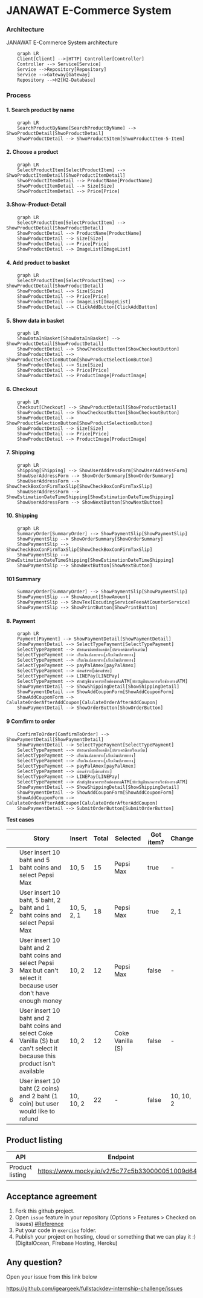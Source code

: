 JANAWAT E-Commerce System
===

### Architecture
JANAWAT E-Commerce System architecture
```mermaid
    graph LR
    Client[Client] -->|HTTP| Controller[Controller]
    Controller --> Service[Service]
    Service -->Repository[Repository]    
    Service -->Gateway[Gateway]
    Repository -->H2[H2-Database]
```
### Process 
#### 1. Search product by name
```mermaid
    graph LR
    SearchProductByName[SearchProductByName] --> ShwoProductDetail[ShwoProductDetail]
    ShwoProductDetail --> ShwoProduct5Item[ShwoProductItem-5-Item]
```
#### 2. Choose a product
```mermaid
    graph LR
    SelectProductItem[SelectProductItem] --> ShwoProductItemDetail[ShwoProductItemDetail]
    ShwoProductItemDetail --> ProductName[ProductName]
    ShwoProductItemDetail --> Size[Size]
    ShwoProductItemDetail --> Price[Price]
```
#### 3.Show-Product-Detail
```mermaid
    graph LR
    SelectProductItem[SelectProductItem] --> ShowProductDetail[ShowProductDetail]
    ShowProductDetail --> ProductName[ProductName]
    ShowProductDetail --> Size[Size]
    ShowProductDetail --> Price[Price]
    ShowProductDetail --> ImageList[ImageList]
```
#### 4. Add product to basket
```mermaid
    graph LR
    SelectProductItem[SelectProductItem] --> ShowProductDetail[ShowProductDetail]
    ShowProductDetail --> Size[Size]
    ShowProductDetail --> Price[Price]
    ShowProductDetail --> ImageList[ImageList]
    ShowProductDetail --> ClickAddButton[ClickAddButton]
``` 
#### 5. Show data in basket
```mermaid
    graph LR
    ShowDataInBasket[ShowDataInBasket] --> ShowProductDetail[ShowProductDetail]
    ShowProductDetail --> ShowCheckoutButton[ShowCheckoutButton]
    ShowProductDetail --> ShowProductSelectionButton[ShowProductSelectionButton]
    ShowProductDetail --> Size[Size]
    ShowProductDetail --> Price[Price]
    ShowProductDetail --> ProductImage[ProductImage]
```
#### 6. Checkout
```mermaid
    graph LR
    Checkout[Checkout] --> ShowProductDetail[ShowProductDetail]
    ShowProductDetail --> ShowCheckoutButton[ShowCheckoutButton]
    ShowProductDetail --> ShowProductSelectionButton[ShowProductSelectionButton]
    ShowProductDetail --> Size[Size]
    ShowProductDetail --> Price[Price]
    ShowProductDetail --> ProductImage[ProductImage]
```
#### 7. Shipping
```mermaid
    graph LR
    Shipping[Shipping] --> ShowUserAddressForm[ShowUserAddressForm]
    ShowUserAddressForm --> ShowOrderSummary[ShowOrderSummary]
    ShowUserAddressForm --> ShowCheckBoxConFirmTaxSlip[ShowCheckBoxConFirmTaxSlip]
    ShowUserAddressForm --> ShowEstimationDateTimeShipping[ShowEstimationDateTimeShipping]
    ShowUserAddressForm --> ShowNextButton[ShowNextButton]
```
#### 10. Shipping
```mermaid
    graph LR
    SummaryOrder[SummaryOrder] --> ShowPaymentSlip[ShowPaymentSlip]
    ShowPaymentSlip --> ShowOrderSummary[ShowOrderSummary]
    ShowPaymentSlip --> ShowCheckBoxConFirmTaxSlip[ShowCheckBoxConFirmTaxSlip]
    ShowPaymentSlip --> ShowEstimationDateTimeShipping[ShowEstimationDateTimeShipping]
    ShowPaymentSlip --> ShowNextButton[ShowNextButton]
```
#### 101 Summary
```mermaid
    SummaryOrder[SummaryOrder] --> ShowPaymentSlip[ShowPaymentSlip]
    ShowPaymentSlip --> ShowAmount[ShowAmount]
    ShowPaymentSlip --> ShowTex[ExcudingServiceFeesAtCounterService]
    ShowPaymentSlip --> ShowPrintButton[ShowPrintButton]
```
#### 8. Payment
```mermaid
    graph LR
    Payment[Payment] --> ShowPaymentDetail[ShowPaymentDetail]
    ShowPaymentDetail --> SelectTypePayment[SelectTypePayment]
    SelectTypePayment --> บัตรเครดิตหรือเดบิต[บัตรเครดิตหรือเดบิต]
    SelectTypePayment --> เก็บเงินปลายทาง[เก็บเงินปลายทาง]
    SelectTypePayment --> เก็บเงินปลายทาง[เก็บเงินปลายทาง]
    SelectTypePayment --> payPalAmex[payPalAmex]
    SelectTypePayment --> ผ่อนชำระ[ผ่อนชำระ]
    SelectTypePayment --> LINEPay[LINEPay]
    SelectTypePayment --> หักบัญชีธนาคารหรือช่องทางATM[หักบัญชีธนาคารหรือช่องทางATM]
    ShowPaymentDetail --> ShowShippingDetail[ShowShippingDetail]
    ShowPaymentDetail --> ShowAddCouponForm[ShowAddCouponForm]
    ShowAddCouponForm --> CalulateOrderAfterAddCoupon[CalulateOrderAfterAddCoupon]
    ShowPaymentDetail --> ShowOrderButton[ShowOrderButton]
```
#### 9 Comfirm to order
```mermaid
    ComfirmToOrder[ComfirmToOrder] --> ShowPaymentDetail[ShowPaymentDetail]
    ShowPaymentDetail --> SelectTypePayment[SelectTypePayment]
    SelectTypePayment --> บัตรเครดิตหรือเดบิต[บัตรเครดิตหรือเดบิต]
    SelectTypePayment --> เก็บเงินปลายทาง[เก็บเงินปลายทาง]
    SelectTypePayment --> เก็บเงินปลายทาง[เก็บเงินปลายทาง]
    SelectTypePayment --> payPalAmex[payPalAmex]
    SelectTypePayment --> ผ่อนชำระ[ผ่อนชำระ]
    SelectTypePayment --> LINEPay[LINEPay]
    SelectTypePayment --> หักบัญชีธนาคารหรือช่องทางATM[หักบัญชีธนาคารหรือช่องทางATM]
    ShowPaymentDetail --> ShowShippingDetail[ShowShippingDetail]
    ShowPaymentDetail --> ShowAddCouponForm[ShowAddCouponForm]
    ShowAddCouponForm --> CalulateOrderAfterAddCoupon[CalulateOrderAfterAddCoupon]
    ShowPaymentDetail --> SubmitOrderButton[SubmitOrderButton]
```



**Test cases**  

|   | Story | Insert | Total | Selected | Got item? | Change |
|---|-------|------------------|------------|-----------|----------|------------|
| 1 |User insert 10 baht and 5 baht coins and select Pepsi Max|10, 5|15|Pepsi Max|true|-|
| 2 |User insert 10 baht, 5 baht, 2 baht and 1 baht coins and select Pepsi Max|10, 5, 2, 1|18|Pepsi Max|true|2, 1|
| 3 |User insert 10 baht and 2 baht coins and select Pepsi Max but can't select it because user don't have enough money|10, 2|12|Pepsi Max|false|-|
| 4 |User insert 10 baht and 2 baht coins and select Coke Vanilla (S) but can't select it because this product isn't available|10, 2|12|Coke Vanilla (S)|false|-|
| 6 |User insert 10 baht (2 coins) and 2 baht (1 coin) but user would like to refund|10, 10, 2|22|-|false|10, 10, 2|


Product listing
---

| API | Endpoint | Method |
|-----|----------|--------|
|Product listing|https://www.mocky.io/v2/5c77c5b330000051009d64c9|GET|

Acceptance agreement
---

1. Fork this github project.
2. Open `issue` feature in your repository (Options > Features > Checked on Issues) [#Reference](https://softwareengineering.stackexchange.com/questions/179468/forking-a-repo-on-github-but-allowing-new-issues-on-the-fork)
3. Put your code in `exercise` folder.
4. Publish your project on hosting, cloud or something that we can play it :) (DigitalOcean, Firebase Hosting, Heroku)

Any question?
---
Open your issue from this link below

https://github.com/igeargeek/fullstackdev-internship-challenge/issues
